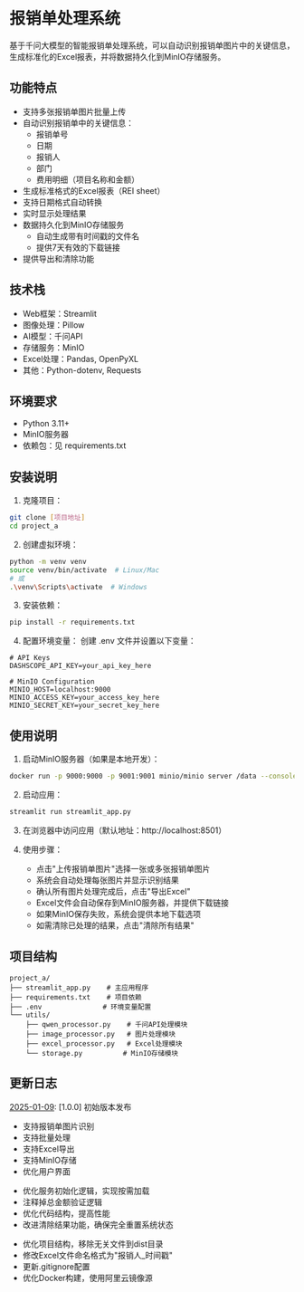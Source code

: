 # 报销单处理系统

基于千问大模型的智能报销单处理系统，可以自动识别报销单图片中的关键信息，生成标准化的Excel报表，并将数据持久化到MinIO存储服务。

## 功能特点

- 支持多张报销单图片批量上传
- 自动识别报销单中的关键信息：
  - 报销单号
  - 日期
  - 报销人
  - 部门
  - 费用明细（项目名称和金额）
- 生成标准格式的Excel报表（REI sheet）
- 支持日期格式自动转换
- 实时显示处理结果
- 数据持久化到MinIO存储服务
  - 自动生成带有时间戳的文件名
  - 提供7天有效的下载链接
- 提供导出和清除功能

## 技术栈

- Web框架：Streamlit
- 图像处理：Pillow
- AI模型：千问API
- 存储服务：MinIO
- Excel处理：Pandas, OpenPyXL
- 其他：Python-dotenv, Requests

## 环境要求

- Python 3.11+
- MinIO服务器
- 依赖包：见 requirements.txt

## 安装说明

1. 克隆项目：
```bash
git clone [项目地址]
cd project_a
```

2. 创建虚拟环境：
```bash
python -m venv venv
source venv/bin/activate  # Linux/Mac
# 或
.\venv\Scripts\activate  # Windows
```

3. 安装依赖：
```bash
pip install -r requirements.txt
```

4. 配置环境变量：
创建 .env 文件并设置以下变量：
```
# API Keys
DASHSCOPE_API_KEY=your_api_key_here

# MinIO Configuration
MINIO_HOST=localhost:9000
MINIO_ACCESS_KEY=your_access_key_here
MINIO_SECRET_KEY=your_secret_key_here
```

## 使用说明

1. 启动MinIO服务器（如果是本地开发）：
```bash
docker run -p 9000:9000 -p 9001:9001 minio/minio server /data --console-address ":9001"
```

2. 启动应用：
```bash
streamlit run streamlit_app.py
```

3. 在浏览器中访问应用（默认地址：http://localhost:8501）

4. 使用步骤：
   - 点击"上传报销单图片"选择一张或多张报销单图片
   - 系统会自动处理每张图片并显示识别结果
   - 确认所有图片处理完成后，点击"导出Excel"
   - Excel文件会自动保存到MinIO服务器，并提供下载链接
   - 如果MinIO保存失败，系统会提供本地下载选项
   - 如需清除已处理的结果，点击"清除所有结果"

## 项目结构

```
project_a/
├── streamlit_app.py    # 主应用程序
├── requirements.txt    # 项目依赖
├── .env               # 环境变量配置
└── utils/
    ├── qwen_processor.py    # 千问API处理模块
    ├── image_processor.py   # 图片处理模块
    ├── excel_processor.py   # Excel处理模块
    └── storage.py          # MinIO存储模块
```

## 更新日志

[2025-01-09]: [1.0.0] 初始版本发布
- 支持报销单图片识别
- 支持批量处理
- 支持Excel导出
- 支持MinIO存储
- 优化用户界面

[2025-01-09]: [1.1.0]
- 优化服务初始化逻辑，实现按需加载
- 注释掉总金额验证逻辑
- 优化代码结构，提高性能
- 改进清除结果功能，确保完全重置系统状态

[2025-01-09]: [1.2.0]
- 优化项目结构，移除无关文件到dist目录
- 修改Excel文件命名格式为"报销人_时间戳"
- 更新.gitignore配置
- 优化Docker构建，使用阿里云镜像源
